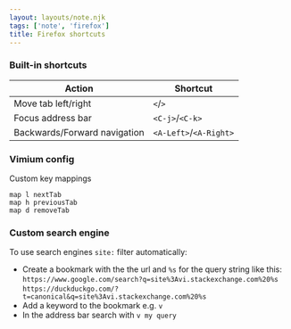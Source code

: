 ```yaml
---
layout: layouts/note.njk
tags: ['note', 'firefox']
title: Firefox shortcuts
---
```


### Built-in shortcuts
|   Action                     | Shortcut               |
|------------------------------|------------------------|
| Move tab left/right          | `<`/`>`                |
| Focus address bar            | `<C-j>`/`<C-k>`        |
| Backwards/Forward navigation | `<A-Left>`/`<A-Right>` |

### Vimium config

Custom key mappings

```
map l nextTab
map h previousTab
map d removeTab
```

### Custom search engine

To use search engines `site:` filter automatically:

- Create a bookmark with the the url and `%s` for the query string like this:
  `https://www.google.com/search?q=site%3Avi.stackexchange.com%20%s`
  `https://duckduckgo.com/?t=canonical&q=site%3Avi.stackexchange.com%20%s`
- Add a keyword to the bookmark e.g. `v`
- In the address bar search with `v my query`
